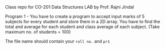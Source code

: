 Class repo for CO-201 Data Structures LAB by Prof. Rajni Jindal

Program 1 - You have to create a program to accept input marks of 5 subjects for every student and store them in a 2D array. You have to find the total and average for each student and class average of each subject. (Take maximum no. of students = 100)

The file name should contain your `roll no.` and `pr1`
